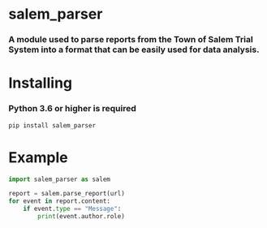 # **salem_parser**
### A module used to parse reports from the Town of Salem Trial System into a format that can be easily used for data analysis.

# **Installing**
### **Python 3.6 or higher is required**

```
pip install salem_parser
```

# Example
```python
import salem_parser as salem

report = salem.parse_report(url)
for event in report.content:
    if event.type == "Message":
        print(event.author.role)
```